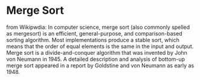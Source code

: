 # Merge Sort
from Wikipwdia: In computer science, merge sort (also commonly spelled as mergesort) is an efficient, general-purpose, and comparison-based sorting algorithm. Most implementations produce a stable sort, which means that the order of equal elements is the same in the input and output. Merge sort is a divide-and-conquer algorithm that was invented by John von Neumann in 1945. A detailed description and analysis of bottom-up merge sort appeared in a report by Goldstine and von Neumann as early as 1948.